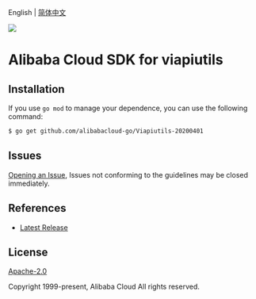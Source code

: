 English | [简体中文](README-CN.md)

![](https://aliyunsdk-pages.alicdn.com/icons/AlibabaCloud.svg)

# Alibaba Cloud SDK for viapiutils

## Installation
If you use `go mod` to manage your dependence, you can use the following command:

```sh
$ go get github.com/alibabacloud-go/Viapiutils-20200401
```

## Issues
[Opening an Issue](https://github.com/aliyun/alibabacloud-sdk/issues/new), Issues not conforming to the guidelines may be closed immediately.

## References
* [Latest Release](https://github.com/aliyun/alibabacloud-sdk)

## License
[Apache-2.0](http://www.apache.org/licenses/LICENSE-2.0)

Copyright 1999-present, Alibaba Cloud All rights reserved.